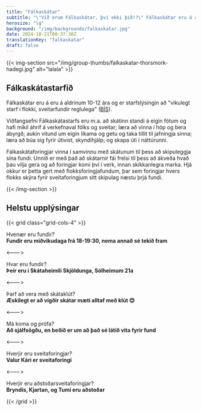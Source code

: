 ```yaml
---
title: "Fálkaskátar"
subtitle: "\"Við erum Fálkaskátar, því ekki þið!?\" Fálkaskátar eru á aldrinum 10-12 ára og lífið í skátapartýinu!"
herosize: "lg"
background: "/img/backgrounds/falkaskatar.jpg"
date: 2024-10-21T00:37:30Z
translationKey: "falkaskatar"
draft: false
---
```


{{< img-section src="/img/group-thumbs/falkaskatar-thorsmork-hadegi.jpg" alt="lalala" >}}

## Fálkaskátastarfið

Fálkaskátar eru á eru á aldrinum 10-12 ára og er starfslýsingin að "vikulegt starf í flokki, sveitarfundir reglulega" ([BÍS](https://skatarnir.is/drottskatar-2/)).

Viðfangsefni Fálkaskátastarfs eru m.a. að skátinn standi á eigin fótum og hafi mikil áhrif á verkefnaval fólks og sveitar; læra að vinna í hóp og bera ábyrgð; aukin vitund um eigin líkama og getu og taka tillit til jafningja sinna; læra að búa sig fyrir útivist, skyndihjálp; og skapa úti í náttúrunni.

Fálkaskátaforingjar vinna í samvinnu með skátunum til þess að skipuleggja sína fundi. Unnið er með það að skátarnir fái frelsi til þess að ákveða hvað þau vilja gera og að foringjar komi því í verk, innan skikkanlegra marka. Hjá okkur er þetta gert með flokksforingjafundum, þar sem foringjar hvers flokks skýra fyrir sveitaforingjum sitt skipulag næstu þrjá fundi.

{{< /img-section >}}

## Helstu upplýsingar

{{< grid class="grid-cols-4" >}}

Hvenær eru fundir? <br /> **Fundir eru miðvikudaga frá 18-19:30, nema annað sé tekið fram**

<--->

Hvar eru fundir? <br /> **Þeir eru í Skátaheimili Skjöldunga, Sólheimum 21a**

<--->

Þarf að vera með skátaklút? <br /> **Æskilegt er að vígðir skátar mæti alltaf með klút 😊**

<--->

Má koma og prófa? <br /> **Að sjálfsögðu, en beðið er um að það sé látið vita fyrir fund**

<--->

Hverjir eru sveitaforingjar? <br /> **Valur Kári er sveitaforingi**

<--->

Hverjir eru aðstoðarsveitaforingjar? <br /> **Bryndís, Kjartan, og Tumi eru aðstoðar**

{{< /grid >}}
